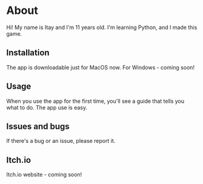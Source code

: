 # About

Hi! My name is Itay and I'm 11 years old. I'm learning Python, and I made this game.

## Installation

The app is downloadable just for MacOS now. For Windows - coming soon!

## Usage

When you use the app for the first time, you'll see a guide that tells you what to do. The app use is easy.

## Issues and bugs

If there's a bug or an issue, please report it.

## Itch.io

Itch.io website - coming soon!
